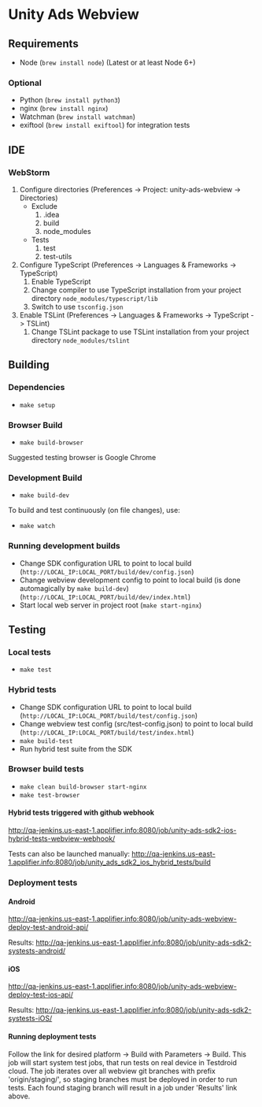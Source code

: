 # Unity Ads Webview 

## Requirements

- Node (`brew install node`) (Latest or at least Node 6+)

### Optional

- Python (`brew install python3`)
- nginx (`brew install nginx`)
- Watchman (`brew install watchman`)
- exiftool (`brew install exiftool`) for integration tests

## IDE

### WebStorm

1. Configure directories (Preferences -> Project: unity-ads-webview -> Directories)
	- Exclude
		1. .idea
		2. build
		3. node_modules
	- Tests
		1. test
		2. test-utils
2. Configure TypeScript (Preferences -> Languages & Frameworks -> TypeScript)
	1. Enable TypeScript
	2. Change compiler to use TypeScript installation from your project directory `node_modules/typescript/lib`
	3. Switch to use `tsconfig.json`
3. Enable TSLint (Preferences -> Languages & Frameworks -> TypeScript -> TSLint)
	1. Change TSLint package to use TSLint installation from your project directory `node_modules/tslint`

## Building

### Dependencies

- `make setup`

### Browser Build

- `make build-browser`

Suggested testing browser is Google Chrome

### Development Build

- `make build-dev`

To build and test continuously (on file changes), use:

- `make watch`

### Running development builds

- Change SDK configuration URL to point to local build (`http://LOCAL_IP:LOCAL_PORT/build/dev/config.json`)
- Change webview development config to point to local build (is done automagically by `make build-dev`) (`http://LOCAL_IP:LOCAL_PORT/build/dev/index.html`)
- Start local web server in project root (`make start-nginx`)

## Testing

### Local tests

- `make test`

### Hybrid tests

- Change SDK configuration URL to point to local build (`http://LOCAL_IP:LOCAL_PORT/build/test/config.json`)
- Change webview test config (src/test-config.json) to point to local build (`http://LOCAL_IP:LOCAL_PORT/build/test/index.html`)
- `make build-test`
- Run hybrid test suite from the SDK

### Browser build tests

- `make clean build-browser start-nginx`
- `make test-browser`

#### Hybrid tests triggered with github webhook
http://qa-jenkins.us-east-1.applifier.info:8080/job/unity-ads-sdk2-ios-hybrid-tests-webview-webhook/

Tests can also be launched manually: http://qa-jenkins.us-east-1.applifier.info:8080/job/unity_ads_sdk2_ios_hybrid_tests/build

### Deployment tests

#### Android
http://qa-jenkins.us-east-1.applifier.info:8080/job/unity-ads-webview-deploy-test-android-api/

Results: http://qa-jenkins.us-east-1.applifier.info:8080/job/unity-ads-sdk2-systests-android/


#### iOS
http://qa-jenkins.us-east-1.applifier.info:8080/job/unity-ads-webview-deploy-test-ios-api/

Results: http://qa-jenkins.us-east-1.applifier.info:8080/job/unity-ads-sdk2-systests-iOS/

#### Running deployment tests

Follow the link for desired platform -> Build with Parameters -> Build. This job will start system test jobs, that run tests on real device in Testdroid cloud. The job iterates over all webview git branches with prefix 'origin/staging/', so staging branches must be deployed in order to run tests. Each found staging branch will result in a job under 'Results' link above.
